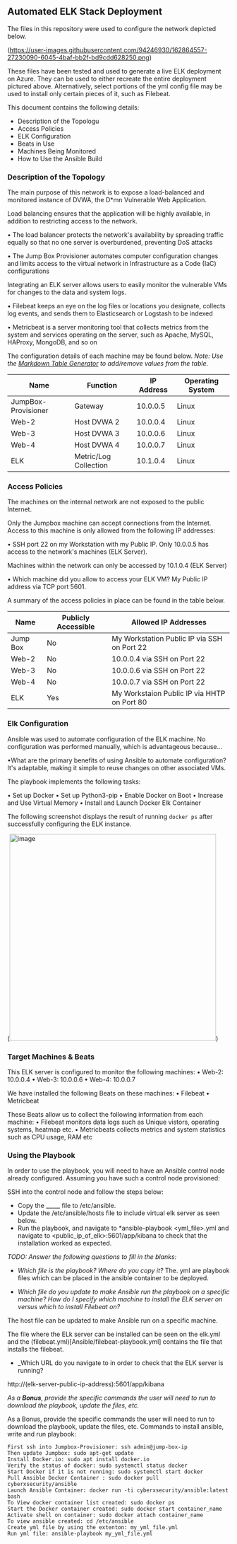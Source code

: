 ## Automated ELK Stack Deployment

The files in this repository were used to configure the network depicted below.

(https://user-images.githubusercontent.com/94246930/162864557-27230090-6045-4baf-bb2f-bd9cdd628250.png)

These files have been tested and used to generate a live ELK deployment on Azure. They can be used to either recreate the entire deployment pictured above. Alternatively, select portions of the yml config file may be used to install only certain pieces of it, such as Filebeat.



This document contains the following details:
- Description of the Topologu
- Access Policies
- ELK Configuration
- Beats in Use
- Machines Being Monitored
- How to Use the Ansible Build


### Description of the Topology

The main purpose of this network is to expose a load-balanced and monitored instance of DVWA, the D*mn Vulnerable Web Application.

Load balancing ensures that the application will be highly available, in addition to restricting access to the network.

• The load balancer protects the network's availability by spreading traffic equally so that no one server is overburdened, preventing DoS attacks

• The Jump Box Provisioner automates computer configuration changes and limits access to the virtual network in Infrastructure as a Code (IaC) configurations

Integrating an ELK server allows users to easily monitor the vulnerable VMs for changes to the data and system logs.

• Filebeat keeps an eye on the log files or locations you designate, collects log events, and sends them to Elasticsearch or Logstash to be indexed

• Metricbeat is a server monitoring tool that collects metrics from the system and services operating on the server, such as Apache, MySQL, HAProxy, MongoDB, and so on

The configuration details of each machine may be found below.
_Note: Use the [Markdown Table Generator](http://www.tablesgenerator.com/markdown_tables) to add/remove values from the table_.

|        Name        |        Function       | IP Address | Operating System |
|--------------------|-----------------------|------------|------------------|
| JumpBox-Provisioner| Gateway               | 10.0.0.5   | Linux            |
| Web-2              | Host DVWA 2           | 10.0.0.4   | Linux            |
| Web-3              | Host DVWA 3           | 10.0.0.6   | Linux            |
| Web-4              | Host DVWA 4           | 10.0.0.7   | Linux            |
| ELK                | Metric/Log Collection | 10.1.0.4   | Linux            |

### Access Policies

The machines on the internal network are not exposed to the public Internet. 

Only the Jumpbox machine can accept connections from the Internet. Access to this machine is only allowed from the following IP addresses:

• SSH port 22 on my Workstation with my Public IP.
Only 10.0.0.5 has access to the network's machines (ELK Server).

Machines within the network can only be accessed by 10.1.0.4 (ELK Server)

• Which machine did you allow to access your ELK VM? My Public IP address via TCP port 5601.

A summary of the access policies in place can be found in the table below.

| Name     | Publicly Accessible | Allowed IP Addresses                        |
|----------|---------------------|---------------------------------------------|
| Jump Box | No                  | My Workstation Public IP via SSH on Port 22 |
| Web-2    | No                  | 10.0.0.4 via SSH on Port 22                 |
| Web-3    | No                  | 10.0.0.6 via SSH on Port 22                 |
| Web-4    | No                  | 10.0.0.7 via SSH on Port 22                 |
| ELK      | Yes                 | My Workstaion Public IP via HHTP on Port 80 |
### Elk Configuration

Ansible was used to automate configuration of the ELK machine. No configuration was performed manually, which is advantageous because...

•What are the primary benefits of using Ansible to automate configuration? It's adaptable, making it simple to reuse changes on other associated VMs.

The playbook implements the following tasks:

• Set up Docker 
• Set up Python3-pip
• Enable Docker on Boot 
• Increase and Use Virtual Memory 
• Install and Launch Docker Elk Container

The following screenshot displays the result of running `docker ps` after successfully configuring the ELK instance.

(<img width="468" alt="image" src="https://user-images.githubusercontent.com/94246930/162865431-78b6f5be-eb85-4cb6-bea9-8f987d1685b1.png">)

### Target Machines & Beats
This ELK server is configured to monitor the following machines:
•	Web-2: 10.0.0.4
•	Web-3: 10.0.0.6
•	Web-4: 10.0.0.7

We have installed the following Beats on these machines:
•	Filebeat
•	Metricbeat

These Beats allow us to collect the following information from each machine:
•	Filebeat monitors data logs such as Unique vistors, operating systems, heatmap etc.
•	Metricbeats collects metrics and system statistics such as CPU usage, RAM etc


### Using the Playbook
In order to use the playbook, you will need to have an Ansible control node already configured. Assuming you have such a control node provisioned: 

SSH into the control node and follow the steps below:
- Copy the _____ file to /etc/ansible.
- Update the /etc/ansible/hosts file to include virtual elk server as seen below.
- Run the playbook, and navigate to *ansible-playbook <yml_file>.yml and navigate to <public_ip_of_elk>:5601/app/kibana to check that the installation worked as expected.

_TODO: Answer the following questions to fill in the blanks:_
- _Which file is the playbook? Where do you copy it?_
The. yml are playbook files which can be placed in the ansible container to be deployed.

- _Which file do you update to make Ansible run the playbook on a specific machine? How do I specify which machine to install the ELK server on versus which to install Filebeat on?_

The host file can be updated to make Ansible run on a specific machine.

The file where the ELk server can be installed can be seen on the elk.yml and the (filebeat.yml)[Ansible/filebeat-playbook.yml] contains the file that installs the filebeat.

- _Which URL do you navigate to in order to check that the ELK server is running?

http://(elk-server-public-ip-address):5601/app/kibana

_As a **Bonus**, provide the specific commands the user will need to run to download the playbook, update the files, etc._

As a Bonus, provide the specific commands the user will need to run to download the playbook, update the files, etc.
Commands to install ansible, write and run playbook:


    First ssh into Jumpbox-Provisioner: ssh admin@jump-box-ip
    Then update Jumpbox: sudo apt-get update
    Install Docker.io: sudo apt install docker.io
    Verify the status of docker: sudo systemctl status docker
    Start Docker if it is not running: sudo systemctl start docker
    Pull Ansible Docker Container : sudo docker pull cyberxsecurity/ansible
    Launch Ansible Container: docker run -ti cyberxsecurity/ansible:latest bash
    To View docker container list created: sudo docker ps
    Start the Docker container created: sudo docker start container_name
    Activate shell on container: sudo docker attach container_name
    To view ansible created: cd /etc/ansible
    Create yml file by using the extenton: my_yml_file.yml
    Run yml file: ansible-playbook my_yml_file.yml
